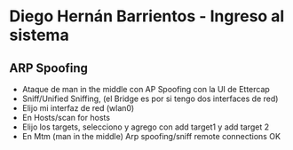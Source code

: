 # Diego Hernán Barrientos - Ingreso al sistema

## ARP Spoofing
- Ataque de man in the middle con AP Spoofing con la UI de Ettercap 
- Sniff/Unified Sniffing, (el Bridge es por si tengo dos interfaces de red) 
- Elijo mi interfaz de red (wlan0)
- En Hosts/scan for hosts
- Elijo los targets, selecciono y agrego con add target1 y add target 2
- En Mtm (man in the middle) Arp spoofing/sniff remote connections OK